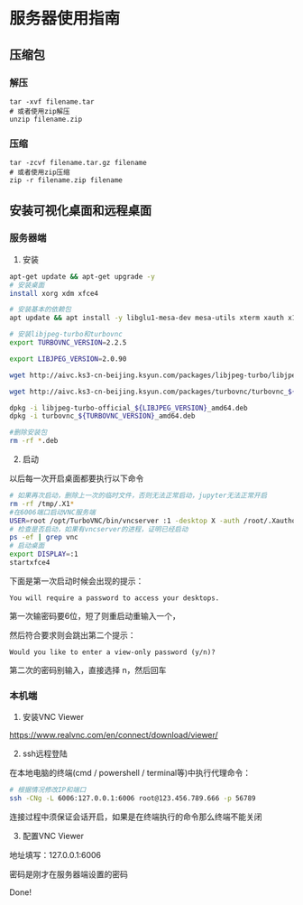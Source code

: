 # 服务器使用指南

## 压缩包

### 解压

```shell    
tar -xvf filename.tar
# 或者使用zip解压
unzip filename.zip
```

### 压缩

```shell
tar -zcvf filename.tar.gz filename
# 或者使用zip压缩
zip -r filename.zip filename
```

## 安装可视化桌面和远程桌面

### 服务器端

1. 安装

```bash
apt-get update && apt-get upgrade -y
# 安装桌面
install xorg xdm xfce4

# 安装基本的依赖包
apt update && apt install -y libglu1-mesa-dev mesa-utils xterm xauth x11-xkb-utils xfonts-base xkb-data libxtst6 libxv1

# 安装libjpeg-turbo和turbovnc
export TURBOVNC_VERSION=2.2.5

export LIBJPEG_VERSION=2.0.90

wget http://aivc.ks3-cn-beijing.ksyun.com/packages/libjpeg-turbo/libjpeg-turbo-official_${LIBJPEG_VERSION}_amd64.deb

wget http://aivc.ks3-cn-beijing.ksyun.com/packages/turbovnc/turbovnc_${TURBOVNC_VERSION}_amd64.deb

dpkg -i libjpeg-turbo-official_${LIBJPEG_VERSION}_amd64.deb
dpkg -i turbovnc_${TURBOVNC_VERSION}_amd64.deb

#删除安装包
rm -rf *.deb
```

2. 启动

以后每一次开启桌面都要执行以下命令

```bash
# 如果再次启动，删除上一次的临时文件，否则无法正常启动，jupyter无法正常开启
rm -rf /tmp/.X1*
#在6006端口启动VNC服务端
USER=root /opt/TurboVNC/bin/vncserver :1 -desktop X -auth /root/.Xauthority -geometry 1920x1080 -depth 24 -rfbwait 120000 -rfbauth /root/.vnc/passwd -fp /usr/share/fonts/X11/misc/,/usr/share/fonts -rfbport 6006
# 检查是否启动，如果有vncserver的进程，证明已经启动
ps -ef | grep vnc
# 启动桌面
export DISPLAY=:1
startxfce4
```

下面是第一次启动时候会出现的提示：

```
You will require a password to access your desktops.
```

第一次输密码要6位，短了则重启动重输入一个，

然后符合要求则会跳出第二个提示：

```
Would you like to enter a view-only password (y/n)?
```

第二次的密码别输入，直接选择 n，然后回车

### 本机端

1. 安装VNC Viewer

https://www.realvnc.com/en/connect/download/viewer/

2. ssh远程登陆

在本地电脑的终端(cmd / powershell / terminal等)中执行代理命令：

```bash
# 根据情况修改IP和端口
ssh -CNg -L 6006:127.0.0.1:6006 root@123.456.789.666 -p 56789
```

连接过程中须保证会话开启，如果是在终端执行的命令那么终端不能关闭

3. 配置VNC Viewer

地址填写：127.0.0.1:6006

密码是刚才在服务器端设置的密码

Done!